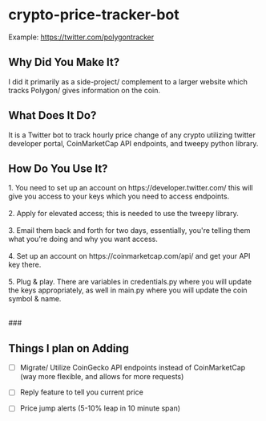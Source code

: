 # crypto-price-tracker-bot

Example: https://twitter.com/polygontracker
<h2>Why Did You Make It?</h2>
I did it primarily as a side-project/ complement to a larger website which tracks Polygon/ gives information on the coin.

<h2>What Does It Do?</h2>
It is a Twitter bot to track hourly price change of any crypto utilizing twitter developer portal, CoinMarketCap API endpoints, and tweepy python library.

<h2>How Do You Use It?</h2>
1. You need to set up an account on https://developer.twitter.com/ this will give you access to your keys which you need to access endpoints. <br></br>
2. Apply for elevated access; this is needed to use the tweepy library. <br></br>
3. Email them back and forth for two days, essentially, you're telling them what you're doing and why you want access. <br></br>
4. Set up an account on https://coinmarketcap.com/api/ and get your API key there. <br></br>
5. Plug & play. There are variables in credentials.py where you will update the keys appropriately, as well in main.py where you will update the coin symbol & name.<br></br>

###<h2>Things I plan on Adding</h2>
- [ ] Migrate/ Utilize CoinGecko API endpoints instead of CoinMarketCap (way more flexible, and allows for more requests)
- [ ] Reply feature to tell you current price
- [ ] Price jump alerts (5-10% leap in 10 minute span)

